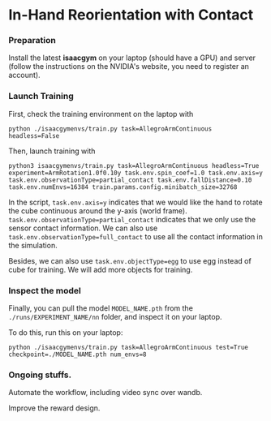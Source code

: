 # In-Hand Reorientation with Contact 

### Preparation
Install the latest **isaacgym** on your laptop (should have a GPU) and server (follow the instructions on the NVIDIA's website, you need to register an account).

### Launch Training
First, check the training environment on the laptop with
```
python ./isaacgymenvs/train.py task=AllegroArmContinuous headless=False
```

Then, launch training with

```
python3 isaacgymenvs/train.py task=AllegroArmContinuous headless=True experiment=ArmRotation1.0f0.10y task.env.spin_coef=1.0 task.env.axis=y task.env.observationType=partial_contact task.env.fallDistance=0.10 task.env.numEnvs=16384 train.params.config.minibatch_size=32768
```

In the script, ```task.env.axis=y``` indicates that we would like the hand to rotate the cube continuous around the y-axis (world frame). ```task.env.observationType=partial_contact``` indicates that we only use the sensor contact information. We can also use ```task.env.observationType=full_contact``` to use all the contact information in the simulation.

Besides, we can also use ```task.env.objectType=egg``` to use egg instead of cube for training. We will add more objects for training.
### Inspect the model
Finally, you can pull the model ```MODEL_NAME.pth``` from the ```./runs/EXPERIMENT_NAME/nn``` folder, and inspect it on your laptop.

To do this, run this on your laptop:

```
python ./isaacgymenvs/train.py task=AllegroArmContinuous test=True checkpoint=./MODEL_NAME.pth num_envs=8
```

### Ongoing stuffs.

Automate the workflow, including video sync over wandb. 

Improve the reward design.
